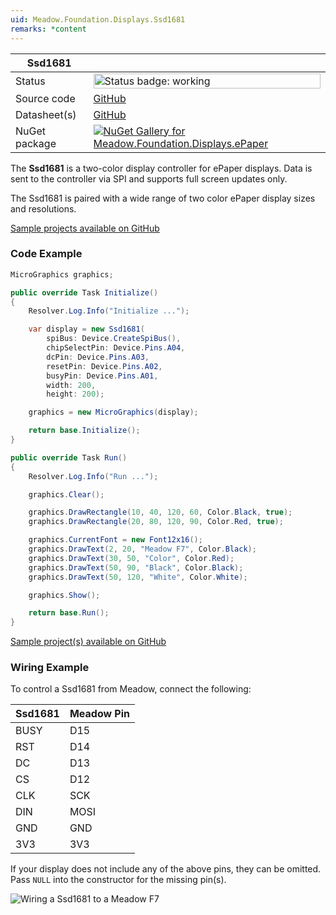 ```yaml
---
uid: Meadow.Foundation.Displays.Ssd1681
remarks: *content
---
```


| Ssd1681 | |
|--------|--------|
| Status | <img src="https://img.shields.io/badge/Working-brightgreen" style="width: auto; height: -webkit-fill-available;" alt="Status badge: working" /> |
| Source code | [GitHub](https://github.com/WildernessLabs/Meadow.Foundation/tree/main/Source/Meadow.Foundation.Peripherals/Displays.ePaper) |
| Datasheet(s) | [GitHub](https://github.com/WildernessLabs/Meadow.Foundation/tree/main/Source/Meadow.Foundation.Peripherals/Displays.ePaper/Datasheets) |
| NuGet package | <a href="https://www.nuget.org/packages/Meadow.Foundation.Displays.ePaper/" target="_blank"><img src="https://img.shields.io/nuget/v/Meadow.Foundation.Displays.ePaper.svg?label=Meadow.Foundation.Displays.ePaper" alt="NuGet Gallery for Meadow.Foundation.Displays.ePaper" /></a> |

The **Ssd1681** is a two-color display controller for ePaper displays. Data is sent to the controller via SPI and supports full screen updates only.

The Ssd1681 is paired with a wide range of two color ePaper display sizes and resolutions.

[Sample projects available on GitHub](https://github.com/WildernessLabs/Meadow.Foundation/tree/main/Source/Meadow.Foundation.Peripherals/Displays.ePaper/Samples)

### Code Example

```csharp
MicroGraphics graphics;

public override Task Initialize()
{
    Resolver.Log.Info("Initialize ...");

    var display = new Ssd1681(
        spiBus: Device.CreateSpiBus(),
        chipSelectPin: Device.Pins.A04,
        dcPin: Device.Pins.A03,
        resetPin: Device.Pins.A02,
        busyPin: Device.Pins.A01,
        width: 200,
        height: 200);

    graphics = new MicroGraphics(display);

    return base.Initialize();
}

public override Task Run()
{
    Resolver.Log.Info("Run ...");

    graphics.Clear();

    graphics.DrawRectangle(10, 40, 120, 60, Color.Black, true);
    graphics.DrawRectangle(20, 80, 120, 90, Color.Red, true);

    graphics.CurrentFont = new Font12x16();
    graphics.DrawText(2, 20, "Meadow F7", Color.Black);
    graphics.DrawText(30, 50, "Color", Color.Red);
    graphics.DrawText(50, 90, "Black", Color.Black);
    graphics.DrawText(50, 120, "White", Color.White);

    graphics.Show();

    return base.Run();
}

```

[Sample project(s) available on GitHub](https://github.com/WildernessLabs/Meadow.Foundation/tree/main/Source/Meadow.Foundation.Peripherals/Displays.ePaper/Samples/SSD1681_Sample)

### Wiring Example

 To control a Ssd1681 from Meadow, connect the following:

| Ssd1681 | Meadow Pin |
|---------|------------|
| BUSY    | D15        |
| RST     | D14        |
| DC      | D13        |
| CS      | D12        |
| CLK     | SCK        |
| DIN     | MOSI       |
| GND     | GND        |
| 3V3     | 3V3        |

If your display does not include any of the above pins, they can be omitted. Pass `NULL` into the constructor for the missing pin(s).

![Wiring a Ssd1681 to a Meadow F7](../../API_Assets/Meadow.Foundation.Displays.ePaper.Ssd1681/ePaper_Fritzing.png)
